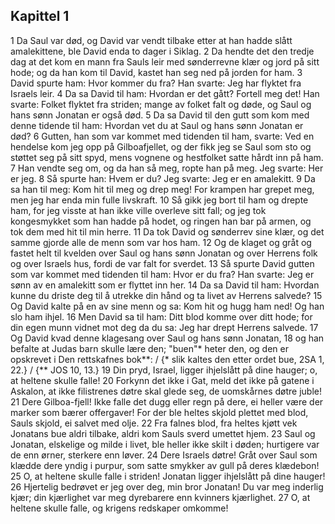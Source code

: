 ## Kapittel 1

1 Da Saul var død, og David var vendt tilbake etter at han hadde slått amalekittene, ble David enda to dager i Siklag.
2 Da hendte det den tredje dag at det kom en mann fra Sauls leir med sønderrevne klær og jord på sitt hode; og da han kom til David, kastet han seg ned på jorden for ham.
3 David spurte ham: Hvor kommer du fra? Han svarte: Jeg har flyktet fra Israels leir.
4 Da sa David til ham: Hvordan er det gått? Fortell meg det! Han svarte: Folket flyktet fra striden; mange av folket falt og døde, og Saul og hans sønn Jonatan er også død.
5 Da sa David til den gutt som kom med denne tidende til ham: Hvordan vet du at Saul og hans sønn Jonatan er død?
6 Gutten, han som var kommet med tidenden til ham, svarte: Ved en hendelse kom jeg opp på Gilboafjellet, og der fikk jeg se Saul som sto og støttet seg på sitt spyd, mens vognene og hestfolket satte hårdt inn på ham.
7 Han vendte seg om, og da han så meg, ropte han på meg. Jeg svarte: Her er jeg.
8 Så spurte han: Hvem er du? Jeg svarte: Jeg er en amalekitt.
9 Da sa han til meg: Kom hit til meg og drep meg! For krampen har grepet meg, men jeg har enda min fulle livskraft.
10 Så gikk jeg bort til ham og drepte ham, for jeg visste at han ikke ville overleve sitt fall; og jeg tok kongesmykket som han hadde på hodet, og ringen han bar på armen, og tok dem med hit til min herre.
11 Da tok David og sønderrev sine klær, og det samme gjorde alle de menn som var hos ham.
12 Og de klaget og gråt og fastet helt til kvelden over Saul og hans sønn Jonatan og over Herrens folk og over Israels hus, fordi de var falt for sverdet.
13 Så spurte David gutten som var kommet med tidenden til ham: Hvor er du fra? Han svarte: Jeg er sønn av en amalekitt som er flyttet inn her.
14 Da sa David til ham: Hvordan kunne du driste deg til å utrekke din hånd og ta livet av Herrens salvede?
15 Og David kalte på en av sine menn og sa: Kom hit og hugg ham ned! Og han slo ham ihjel.
16 Men David sa til ham: Ditt blod komme over ditt hode; for din egen munn vidnet mot deg da du sa: Jeg har drept Herrens salvede.
17 Og David kvad denne klagesang over Saul og hans sønn Jonatan,
18 og han befalte at Judas barn skulle lære den; "buen"* heter den, og den er opskrevet i Den rettskafnes bok**: / {* slik kaltes den etter ordet bue, 2SA 1, 22.} / {** JOS 10, 13.}
19 Din pryd, Israel, ligger ihjelslått på dine hauger; o, at heltene skulle falle!
20 Forkynn det ikke i Gat, meld det ikke på gatene i Askalon, at ikke filistrenes døtre skal glede seg, de uomskårnes døtre juble!
21 Dere Gilboa-fjell! Ikke falle det dugg eller regn på dere, ei heller være der marker som bærer offergaver! For der ble heltes skjold plettet med blod, Sauls skjold, ei salvet med olje.
22 Fra falnes blod, fra heltes kjøtt vek Jonatans bue aldri tilbake, aldri kom Sauls sverd umettet hjem.
23 Saul og Jonatan, elskelige og milde i livet, ble heller ikke skilt i døden; hurtigere var de enn ørner, sterkere enn løver.
24 Dere Israels døtre! Gråt over Saul som klædde dere yndig i purpur, som satte smykker av gull på deres klædebon!
25 O, at heltene skulle falle i striden! Jonatan ligger ihjelslått på dine hauger!
26 Hjertelig bedrøvet er jeg over deg, min bror Jonatan! Du var meg inderlig kjær; din kjærlighet var meg dyrebarere enn kvinners kjærlighet.
27 O, at heltene skulle falle, og krigens redskaper omkomme!
